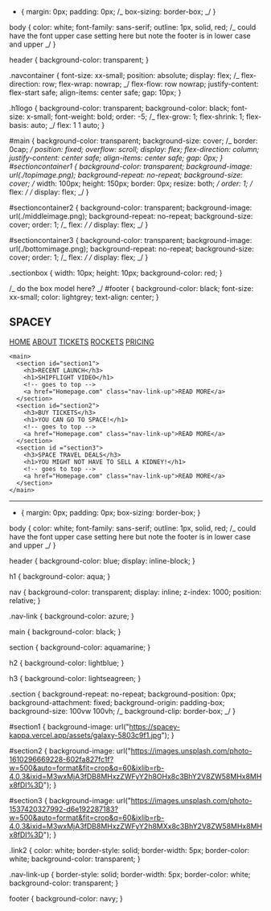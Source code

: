 - {
  margin: 0px;
  padding: 0px;
  /_ box-sizing: border-box; _/
  }

body {
color: white;
font-family: sans-serif;
outline: 1px, solid, red;
/_ could have the font upper case setting here but note the footer is in lower case and upper _/
}

header {
background-color: transparent;
}

.navcontainer {
font-size: xx-small;
position: absolute;
display: flex;
/_ flex-direction: row;
flex-wrap: nowrap; _/
flex-flow: row nowrap;
justify-content: flex-start safe;
align-items: center safe;
gap: 10px;
}

.h1logo {
background-color: transparent;
background-color: black;
font-size: x-small;
font-weight: bold;
order: -5;
/_ flex-grow: 1; flex-shrink: 1; flex-basis: auto; _/
flex: 1 1 auto;
}

#main {
background-color: transparent;
background-size: cover;
/_ border: 0cap; _/
position: fixed;
overflow: scroll;
display: flex;
flex-direction: column;
justify-content: center safe;
align-items: center safe;
gap: 0px;
}
#sectioncontainer1 {
background-color: transparent;
background-image: url(./topimage.png);
background-repeat: no-repeat;
background-size: cover;
/_ width: 100px;
height: 150px;
border: 0px;
resize: both; _/
order: 1;
/_ flex: _/
/_ display: flex; _/
}

#sectioncontainer2 {
background-color: transparent;
background-image: url(./middleimage.png);
background-repeat: no-repeat;
background-size: cover;
order: 1;
/_ flex: _/
/_ display: flex; _/
}

#sectioncontainer3 {
background-color: transparent;
background-image: url(./bottomimage.png);
background-repeat: no-repeat;
background-size: cover;
order: 1;
/_ flex: _/
/_ display: flex; _/
}

.sectionbox {
width: 10px;
height: 10px;
background-color: red;
}

/_ do the box model here? _/
#footer {
background-color: black;
font-size: xx-small;
color: lightgrey;
text-align: center;
}

  <nav>
        <h1 id="spacey-heading-or-main-title">SPACEY</h1>
        <!-- goes to top -->
        <a href="Homepage.com" class="nav-link">HOME</a>
        <!-- goes to top -->
        <a href="Aboutpage.com" class="nav-link">ABOUT</a>
        <!-- goes to tickets -->
        <a href="Tickets" class="nav-link">TICKETS</a>
        <!-- goes to tickets -->
        <a href="Rockets" class="nav-link">ROCKETS</a>
        <!-- goes to top -->
        <a href="Pricing" class="nav-link">PRICING</a>
      </nav>

    <main>
      <section id="section1">
        <h3>RECENT LAUNCH</h3>
        <h1>SHIPFLIGHT VIDEO</h1>
        <!-- goes to top -->
        <a href="Homepage.com" class="nav-link-up">READ MORE</a>
      </section>
      <section id="section2">
        <h3>BUY TICKETS</h3>
        <h1>YOU CAN GO TO SPACE!</h1>
        <!-- goes to top -->
        <a href="Homepage.com" class="nav-link-up">READ MORE</a>
      </section>
      <section id ="section3">
        <h3>SPACE TRAVEL DEALS</h3>
        <h1>YOU MIGHT NOT HAVE TO SELL A KIDNEY!</h1>
        <!-- goes to top -->
        <a href="Homepage.com" class="nav-link-up">READ MORE</a>
      </section>
    </main>

---

- {
  margin: 0px;
  padding: 0px;
  box-sizing: border-box;
  }

body {
color: white;
font-family: sans-serif;
outline: 1px, solid, red;
/_ could have the font upper case setting here but note the footer is in lower case and upper _/
}

header {
background-color: blue;
display: inline-block;
}

h1 {
background-color: aqua;
}

nav {
background-color: transparent;
display: inline;
z-index: 1000;
position: relative;
}

.nav-link {
background-color: azure;
}

main {
background-color: black;
}

section {
background-color: aquamarine;
}

h2 {
background-color: lightblue;
}

h3 {
background-color: lightseagreen;
}

.section {
background-repeat: no-repeat;
background-position: 0px;
background-attachment: fixed;
background-origin: padding-box;
background-size: 100vw 100vh;
/_ background-clip: border-box; _/
}

#section1 {
background-image: url("https://spacey-kappa.vercel.app/assets/galaxy-5803c9f1.jpg");
}

#section2 {
background-image: url("https://images.unsplash.com/photo-1610296669228-602fa827fc1f?w=500&auto=format&fit=crop&q=60&ixlib=rb-4.0.3&ixid=M3wxMjA3fDB8MHxzZWFyY2h8OHx8c3BhY2V8ZW58MHx8MHx8fDI%3D");
}

#section3 {
background-image: url("https://images.unsplash.com/photo-1537420327992-d6e192287183?w=500&auto=format&fit=crop&q=60&ixlib=rb-4.0.3&ixid=M3wxMjA3fDB8MHxzZWFyY2h8MXx8c3BhY2V8ZW58MHx8MHx8fDI%3D");
}

.link2 {
color: white;
border-style: solid;
border-width: 5px;
border-color: white;
background-color: transparent;
}

.nav-link-up {
border-style: solid;
border-width: 5px;
border-color: white;
background-color: transparent;
}

footer {
background-color: navy;
}
